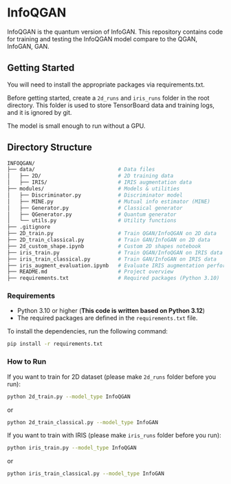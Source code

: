 # InfoQGAN

InfoQGAN is the quantum version of InfoGAN. This repository contains code for training and testing the InfoQGAN model compare to the QGAN, InfoGAN, GAN.

## Getting Started

You will need to install the appropriate packages via requirements.txt.

Before getting started, create a `2d_runs` and `iris_runs` folder in the root directory. This folder is used to store TensorBoard data and training logs, and it is ignored by git.

The model is small enough to run without a GPU.

## Directory Structure

```bash
INFOQGAN/
├── data/                           # Data files
│   ├── 2D/                         # 2D training data
│   ├── IRIS/                       # IRIS augmentation data
├── modules/                        # Models & utilities
│   ├── Discriminator.py            # Discriminator model
│   ├── MINE.py                     # Mutual info estimator (MINE)
│   ├── Generator.py                # Classical generator
│   ├── QGenerator.py               # Quantum generator
│   └── utils.py                    # Utility functions
├── .gitignore                      
├── 2D_train.py                     # Train QGAN/InfoQGAN on 2D data
├── 2D_train_classical.py           # Train GAN/InfoGAN on 2D data
├── 2d_custom_shape.ipynb           # Custom 2D shapes notebook
├── iris_train.py                   # Train QGAN/InfoQGAN on IRIS data
├── iris_train_classical.py         # Train GAN/InfoGAN on IRIS data
├── iris_augment_evaluation.ipynb   # Evaluate IRIS augmentation performance
├── README.md                       # Project overview
├── requirements.txt                # Required packages (Python 3.10)


```

### Requirements

- Python 3.10 or higher (**This code is written based on Python 3.12**)
- The required packages are defined in the `requirements.txt` file.


To install the dependencies, run the following command:
```bash
pip install -r requirements.txt
```

### How to Run
If you want to train for 2D dataset (please make `2d_runs` folder before you run):
```bash
python 2d_train.py --model_type InfoQGAN
```

or

```bash
python 2d_train_classical.py --model_type InfoGAN
```



If you want to train with IRIS (please make `iris_runs` folder before you run):
```bash
python iris_train.py --model_type InfoQGAN
```

or

```bash
python iris_train_classical.py --model_type InfoGAN
```

